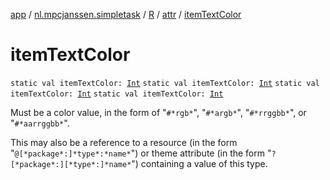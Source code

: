 [app](../../../index.md) / [nl.mpcjanssen.simpletask](../../index.md) / [R](../index.md) / [attr](index.md) / [itemTextColor](.)

# itemTextColor

`static val itemTextColor: `[`Int`](https://kotlinlang.org/api/latest/jvm/stdlib/kotlin/-int/index.html)
`static val itemTextColor: `[`Int`](https://kotlinlang.org/api/latest/jvm/stdlib/kotlin/-int/index.html)
`static val itemTextColor: `[`Int`](https://kotlinlang.org/api/latest/jvm/stdlib/kotlin/-int/index.html)
`static val itemTextColor: `[`Int`](https://kotlinlang.org/api/latest/jvm/stdlib/kotlin/-int/index.html)

Must be a color value, in the form of "`#*rgb*`", "`#*argb*`", "`#*rrggbb*`", or "`#*aarrggbb*`".

This may also be a reference to a resource (in the form "`@[*package*:]*type*:*name*`") or theme attribute (in the form "`?[*package*:][*type*:]*name*`") containing a value of this type.

